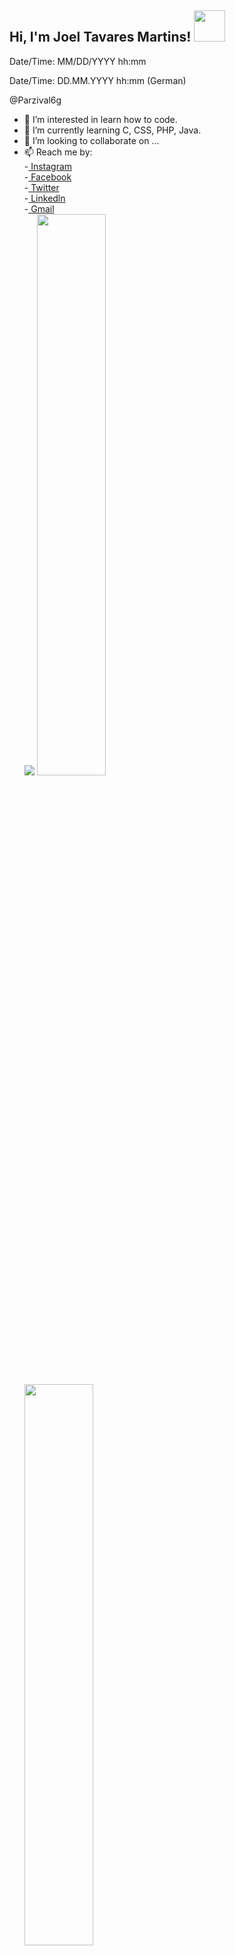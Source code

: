 <h2> Hi, I'm Joel Tavares Martins! <img src="https://media1.giphy.com/media/fXnKP8CfISrfaILSBJ/giphy.gif" width="50"></h2>

<p>Date/Time: MM/DD/YYYY hh:mm<br>
<?php echo(strftime("%m/%d/%Y %H:%M")); ?></p>

<p>Date/Time: DD.MM.YYYY hh:mm (German)<br>
<?php echo(strftime("%d.%m.%Y %H:%M")); ?></p>

@Parzival6g
- 👀 I’m interested in learn how to code.
- 🌱 I’m currently learning C, CSS, PHP, Java.
- 💞️ I’m looking to collaborate on ...
- 📫 Reach me by:<br>
	      -<a href="https://www.instagram.com/joeltm05/"> Instagram </a><br>
	      -<a href="https://www.facebook.com/joel.martins.948011"> Facebook </a><br>
	      -<a href="https://twitter.com/JoelTM11"> Twitter </a><br>
	      -<a href="https://www.linkedin.com/in/joel-martins-843bbb14a/"> Linkedln </a><br>
	      -<a href="mailto:joeltavaresmartins10@gmail.com"> Gmail </a><br>
	 <img src="https://img.shields.io/twitter/follow/JoelTM11?label=Twitter&logo=twitter&style=for-the-badge&color=blue" />
	 <img width="48%" src="https://github-readme-stats.vercel.app/api?username=Parzival6g&show_icons=true&theme=tokyonight" />
  	<img width="48%" src="https://github-readme-streak-stats.herokuapp.com/?user=Parzival6g&theme=tokyonight" />
	
	  
<center>💪One day or Day 1. U decide💪</center>

<!---
Parzival6g/Parzival6g is a ✨ special ✨ repository because its `README.md` (this file) appears on your GitHub profile.
You can click the Preview link to take a look at your changes.
--->
